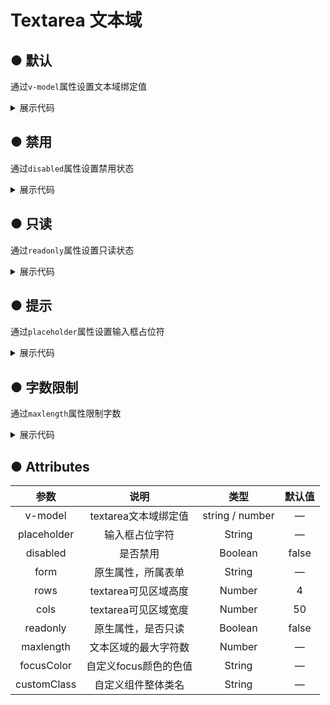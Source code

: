 
<script lang="ts" setup>
    import {ref} from 'Vue'
    const textVal =ref('')
</script>

# Textarea 文本域

## ● 默认
<p>通过<code>v-model</code>属性设置文本域绑定值</p>
<div class="borderBox">
<k-textarea v-model="textVal"></k-textarea>
</div>
<details>
<summary class="pre-code-tag">展示代码</summary>

  ```vue
<template>
        <k-textarea v-model="textVal"></k-textarea>
</template>
<script lang="ts" setup>
    import {ref} from 'Vue'
    const textVal =ref('')
</script>
  ```
</details>

## ● 禁用
<p>通过<code>disabled</code>属性设置禁用状态</p>
<div class="borderBox">
 <k-textarea v-model="textVal" disabled></k-textarea>
</div>
<details>
<summary class="pre-code-tag">展示代码</summary>

  ```vue
<template>
        <k-textarea v-model="textVal" disabled></k-textarea>
</template>

  ```
</details>


## ● 只读
<p>通过<code>readonly</code>属性设置只读状态</p>
<div class="borderBox">
    <k-textarea v-model="textVal" readonly></k-textarea>
</div>

<details>
<summary class="pre-code-tag">展示代码</summary>

  ```vue
<template>
        <k-textarea v-model="textVal" readonly></k-textarea> 
</template>

  ```
</details>

## ● 提示
<p>通过<code>placeholder</code>属性设置输入框占位符</p>
<div class="borderBox">
<k-textarea v-model="textVal" placeholder="请输入内容......"></k-textarea>
</div>
<details>
<summary class="pre-code-tag">展示代码</summary>

  ```vue
<template>
        <k-textarea v-model="textVal" placeholder="请输入内容......"></k-textarea>
</template>

  ```
</details>


## ● 字数限制
<p>通过<code>maxlength</code>属性限制字数</p>
<div class="borderBox">
<k-textarea v-model="textVal" :maxlength="20"></k-textarea>
</div>
<details>
<summary class="pre-code-tag">展示代码</summary>

  ```vue
<template>
        <k-textarea v-model="textVal" :maxlength="20"></k-textarea>
</template>
  ```
</details>


## ● Attributes
|    参数     |         说明          |      类型       | 默认值 |
| :---------: | :-------------------: | :-------------: | :----: |
|   v-model   | textarea文本域绑定值  | string / number |   —    |
| placeholder |    输入框占位字符     |     String      |   —    |
|  disabled   |       是否禁用        |     Boolean     | false  |
|    form     |  原生属性，所属表单   |     String      |   —    |
|    rows     | textarea可见区域高度  |     Number      |   4    |
|    cols     | textarea可见区域宽度  |     Number      |   50   |
|  readonly   |  原生属性，是否只读   |     Boolean     | false  |
|  maxlength  | 文本区域的最大字符数  |     Number      |   —    |
| focusColor  | 自定义focus颜色的色值 |     String      |   —    |
| customClass |  自定义组件整体类名   |     String      |   —    |